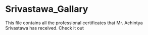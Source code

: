 # Srivastawa_Gallary
This file contains all the professional certificates that Mr. Achintya Srivastawa has received.
Check it out
